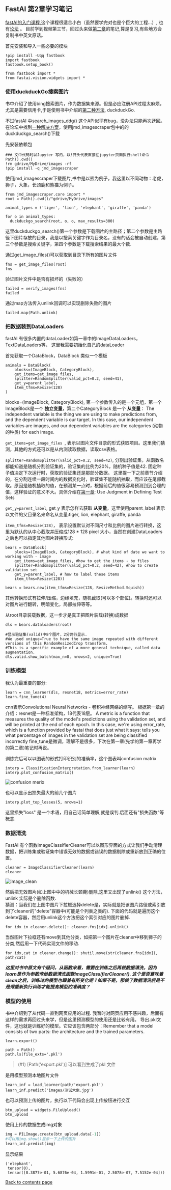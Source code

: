 ## FastAI 第2章学习笔记  
[fastAI的入门课程](https://course.fast.ai/),这个课程很适合小白（虽然要学完对也是个巨大的工程…）,
也有[论坛](https://forums.fast.ai/c/part1-v4/46) 。
目前学到视频第三节，回过头来做[第二章](https://colab.research.google.com/github/fastai/fastbook/blob/master/02_production.ipynb)的笔记,算是复习,有些地方会复制书中英文原话。

首先安装和导入一些必要的模块
```
!pip install -Uqq fastbook
import fastbook
fastbook.setup_book()

from fastbook import *
from fastai.vision.widgets import *
```


### 使用duckduckGo搜索图片

书中介绍了使用bing搜索图片，作为数据集来源。但是必应注册API过程太麻烦，尤其是需要信用卡,于是使用书中介绍的[第二种方法](https://course.fast.ai/images),
duckduckGo.

不过fastAI 中search_images_ddg() 这个API似乎有bug，没办法只能再次迂回。在论坛中找到[一种解决方案](https://forums.fast.ai/t/creating-image-datasets-for-vision-learning/77673/2)，使用jmd_imagescraper包中的的duckduckgo_search()下载

先安装依赖包
```
### 文中代码时以Jupyter 写的，以!开头代表直接在jupyter页面执行shell命令
Path().cwd()
!rm gdrive/MyDrive/images -rf
!pip install -q jmd_imagescraper
```

使用jmd_imagescraper下载图片,书中是以熊为例子，我这里以不同动物：老虎，狮子，大象，长颈鹿和熊猫为例子。
```
from jmd_imagescraper.core import *
root = Path().cwd()/"gdrive/MyDrive/images"

animal_types = ('tiger', 'lion', 'elephant', 'giraffe', 'panda')

for o in animal_types:
  duckduckgo_search(root, o, o, max_results=300)
```
这里duckduckgo_search()第一个参数是下载图片的主路径；第二个参数是主路径下图片存放的目录，我是以搜索关键字作为目录名，没有的话会被自动创建，第三个参数是搜索关键字，第四个参数是下载搜索结果的最大个数.

通过get_image_files()可以获取到目录下所有的图片文件
```
fns = get_image_files(root)
fns
```
验证图片文件中是否有损坏的（失败的）
```
failed = verify_images(fns)
failed
```

通过map方法传入unlink回调可以实现删除失败的图片
```
failed.map(Path.unlink)
```

### 把数据装到DataLoaders

fastAI 有很多内置的dataLoader如第一章中的ImageDataLoaders，TextDataLoaders等，
这里我需要初始化自己的dataLoader

首先获取一个DataBlock，DataBlock 类似一个模板
```
animals = DataBlock(
    blocks=(ImageBlock, CategoryBlock), 
    get_items=get_image_files,
    splitter=RandomSplitter(valid_pct=0.2, seed=41),
    get_y=parent_label,
    item_tfms=Resize(128)
)
```
blocks=(ImageBlock, CategoryBlock), 
第一个参数传入的是一个元组，第一个ImageBlock是一个 **独立变量**，第二个CategoryBlock 是一个 **从变量**：
The independent variable is the thing we are using to make predictions from, and the dependent variable is our target. In this case, our independent variables are images, and our dependent variables are the categories (动物的种类) for each image.  

`get_items=get_image_files `,
表示以图片文件目录的形式获取项目。这里我们猜测，其他的方式还可以是从内测读取数据，读取csv表格。  

`splitter=RandomSplitter(valid_pct=0.2, seed=42)`,
分割出验证集，从函数名都能知道是随机分割验证集的，验证集的比例为20%，随机种子值是42. 固定种子值决定下次运行时，获取的验证集还是那部分数据。
这里提一下之前章节介绍的，在分割连续一段时间内的数据变化时，验证集不能随机抽取，而应该在尾部截取。原因是随机抽取的值，在预测某一点时，根据前后的值很容易预测到到合理的值，这样验证的意义不大。具体介绍在[第一章](https://colab.research.google.com/github/fastai/fastbook/blob/master/01_intro.ipynb#scrollTo=Ce6UUo-a_WP1): Use Judgment in Defining Test Sets

`get_y=parent_label`,
get_y 表示怎样去获取 **从变量**，这里使用parent_label 表示以文件的父目录名来命名从变量:tiger, lion, elephant, giraffe, panda

`item_tfms=Resize(128)`，
表示设置默认对不同尺寸和比例的图片进行转换，这里为默认的从中心截取并压缩成128 * 128 pixel 大小，当然在创建DataLoaders之后也可以指定其他图片转换形式:

```
bears = DataBlock(
    blocks=(ImageBlock, CategoryBlock), # what kind of date we want to working with - image
    get_items=get_image_files, #how to get the items - by files
    splitter=RandomSplitter(valid_pct=0.2, seed=42), #how to create validation set
    get_y=parent_label, # how to label these items
    item_tfms=Resize(128))
    
bears = bears.new(item_tfms=Resize(128, ResizeMethod.Squish))
```
其他转换形式有拉伸/压缩，边缘填充，随机截取(可以多个部位)。转换时还可以对图片进行翻转，明暗变化，局部拉伸等等。  

从root目录装载数据，这一步才是真正把图片装载(转换)成数据
```
dls = bears.dataloaders(root)

#显示验证集(valid)中8个图片，2分两行显示. 
#We used unique=True to have the same image repeated with different versions of this RandomResizedCrop transform. 
#This is a specific example of a more general technique, called data augmentation.
dls.valid.show_batch(max_n=8, nrows=2, unique=True)
```

### 训练模型

我认为最重要的部分:
```
learn = cnn_learner(dls, resnet18, metrics=error_rate)
learn.fine_tune(4)
```
cnn表示Convolutional Neural Networks - 卷积神经网络的缩写。 
根据第一章的介绍：resnet是一种标准架构，18代表18层。
A metric is a function that measures the quality of the model's predictions using the validation set, and will be printed at the end of each epoch. In this case, we're using error_rate, which is a function provided by fastai that does just what it says: tells you what percentage of images in the validation set are being classified incorrectly
fine_tune是微调，理解不是很多，下次在第一章(先学的第一章再学的第二章)笔记时再说。

训练完后可以以图表的形式打印识别的准确率，这个图表叫confusion matrix
```
interp = ClassificationInterpretation.from_learner(learn)
interp.plot_confusion_matrix()
```
![confusion merix](img/confusion_metrix.jpg)

也可以显示出损失最大的前几个图片
```
interp.plot_top_losses(5, nrows=1)
```
这里损失"loss" 是一个术语，用自己话简单理解,就是误判.后面还有"损失函数"等概念.

### 数据清洗  
FastAI 有个函数ImageClassifierCleaner可以以图形界面的方式让我们手动清理数据，把训练集或验证集中错误无效的数据或错误的数据剔除或重新放到正确的位置。

```
cleaner = ImageClassifierCleaner(learn)
cleaner
```
![image_clean](img/image_clean.jpg)

然后把无效图片(如上图中中的机械长颈鹿)删除,这里又出现了unlink() 这个方法，unlink 实际是个删除函数.  
猜测：当我们在上图中图片下拉框选择delete是，实际就是把该图片路径或索引放到了cleaner的"delete"容器中(可能是个列表之类的).
下面的代码就是遍历这个delete容器，然后用unlink这个方法把这个索引对应的图片删掉.

```
for idx in cleaner.delete(): cleaner.fns[idx].unlink()
```
当然图片下拉框还有move到其他分类，如把第一个图片在cleaner中移到狮子的分类,然后用一下代码实现文件的移动.
```
for idx,cat in cleaner.change(): shutil.move(str(cleaner.fns[idx]), path/cat)
```

 ***这里对书中原文有个疑问，从函数来看，需要在训练之后再做数据清洗，因为learn是作为参数传给数据清洗函数ImageClassifierCleaner().
这个是否意味着clean之后，训练过的模型也跟着有所变化呢？如果不是，那做了数据清洗后是不是得重新执行训练才能提高模型的准确度？***

### 模型的使用
书中介绍到了从代码一直到网页应用的过程. 我暂时对网页应用不感兴趣，后面有这样的需求再回过头来学，但是这里预测模型的使用还是比较有用。
导出.pkl文件，这也就是训练好的模型。它应该包含两部分：Remember that a model consists of two parts: the architecture and the trained parameters. 

```
learn.export()

path = Path()
path.ls(file_exts='.pkl')
```
>(#1) [Path('export.pkl')] 可以看到生成了pkl 文件

是用模型预测本地图片文件
```
learn_inf = load_learner(path/'export.pkl')
learn_inf.predict('images/测试大象.jpg')
```
也可以预测上传的图片，执行以下代码会出现上传按钮进行交互
```
btn_upload = widgets.FileUpload()
btn_upload 
```
使用上传的数据生成img对象
```python
img = PILImage.create(btn_upload.data[-1])
#可以用img.show()显示一下上传的图片
learn_inf.predict(img)
```
显示结果
```shell
('elephant',
 tensor(0),
 tensor([8.3877e-01, 5.6876e-04, 1.5991e-01, 2.5078e-07, 7.5152e-04]))
```

[Back to contents page](index.md)
